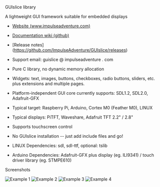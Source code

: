 GUIslice library

A lightweight GUI framework suitable for embedded displays
- [Website (www.impulseadventure.com)](http://www.impulseadventure.com/elec/guislice-gui.html)
- [Documentation wiki (github)](https://github.com/ImpulseAdventure/GUIslice/wiki)
- [Release notes] (https://github.com/ImpulseAdventure/GUIslice/releases)
- Support email: guislice @ impulseadventure . com

- Pure C library, no dynamic memory allocation
- Widgets: text, images, buttons, checkboxes, radio buttons, sliders, etc. plus extensions and multiple pages.
- Platform-independent GUI core currently supports: SDL1.2, SDL2.0, Adafruit-GFX
- Typical target: Raspberry Pi, Arduino, Cortex M0 (Feather M0), LINUX
- Typical displays: PiTFT, Waveshare, Adafruit TFT 2.2" / 2.8"
- Supports touchscreen control
- No GUIslice installation -- just add include files and go!
- LINUX Dependencies: sdl, sdl-ttf, optional: tslib
- Arduino Dependencies: Adafruit-GFX plus display (eg. ILI9341) / touch driver library (eg. STMPE610)



Screenshots

![Example 1](http://www.impulseadventure.com/elec/images/sdl_menu1.png)
![Example 2](http://www.impulseadventure.com/elec/images/microsdl-ex07.png)
![Example 3](http://www.impulseadventure.com/elec/images/guislice-ex06.png)
![Example 4](http://www.impulseadventure.com/elec/images/guislice-ex08.png)
